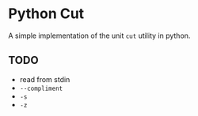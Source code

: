 # Python Cut

A simple implementation of the unit `cut` utility in python.

## TODO

* read from stdin
* `--compliment`
* `-s`
* `-z`
